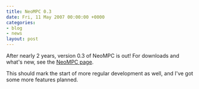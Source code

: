```yaml
---
title: NeoMPC 0.3
date: Fri, 11 May 2007 00:00:00 +0000
categories:
- blog
- news
layout: post
---
```


After nearly 2 years, version 0.3 of NeoMPC is out!  For downloads and what's new, see the <a title="NeoMPC" href="/neompc/">NeoMPC page</a>.

This should mark the start of more regular development as well, and I've got some more features planned.




